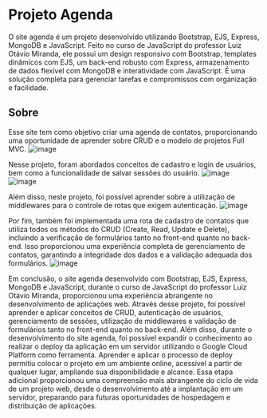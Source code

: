 # Projeto Agenda

O site agenda é um projeto desenvolvido utilizando Bootstrap, EJS, Express, MongoDB e JavaScript. Feito no curso de JavaScript do professor Luiz Otávio Miranda, ele possui um design responsivo com Bootstrap, templates dinâmicos com EJS, um back-end robusto com Express, armazenamento de dados flexível com MongoDB e interatividade com JavaScript. É uma solução completa para gerenciar tarefas e compromissos com organização e facilidade.

## Sobre

Esse site tem como objetivo criar uma agenda de contatos, proporcionando uma oportunidade de aprender sobre CRUD e o modelo de projetos Full MVC.
![image](https://github.com/W-Wag/projeto-agenda/assets/108705985/6b2ea2cb-1129-4d01-a0e6-ee36565c72d9)

Nesse projeto, foram abordados conceitos de cadastro e login de usuários, bem como a funcionalidade de salvar sessões do usuário.
![image](https://github.com/W-Wag/projeto-agenda/assets/108705985/9e80adaa-b699-40ac-8413-5811a2cf3d75)
![image](https://github.com/W-Wag/projeto-agenda/assets/108705985/4c875901-b9b4-477d-8bdb-069c38e91656)

Além disso, neste projeto, foi possível aprender sobre a utilização de middlewares para o controle de rotas que exigem autenticação.
![image](https://github.com/W-Wag/projeto-agenda/assets/108705985/8696514e-079e-407d-8c1d-f9f0a825397b)

Por fim, também foi implementada uma rota de cadastro de contatos que utiliza todos os métodos do CRUD (Create, Read, Update e Delete), incluindo a verificação de formulários tanto no front-end quanto no back-end. Isso proporcionou uma experiência completa de gerenciamento de contatos, garantindo a integridade dos dados e a validação adequada dos formulários.
![image](https://github.com/W-Wag/projeto-agenda/assets/108705985/aee7be6b-250a-43d6-ba80-13a08f704629)

Em conclusão, o site agenda desenvolvido com Bootstrap, EJS, Express, MongoDB e JavaScript, durante o curso de JavaScript do professor Luiz Otávio Miranda, proporcionou uma experiência abrangente no desenvolvimento de aplicações web. Através desse projeto, foi possível aprender e aplicar conceitos de CRUD, autenticação de usuários, gerenciamento de sessões, utilização de middlewares e validação de formulários tanto no front-end quanto no back-end.
Além disso, durante o desenvolvimento do site agenda, foi possível expandir o conhecimento ao realizar o deploy da aplicação em um servidor utilizando o Google Cloud Platform como ferramenta. Aprender e aplicar o processo de deploy permitiu colocar o projeto em um ambiente online, acessível a partir de qualquer lugar, ampliando sua disponibilidade e alcance. Essa etapa adicional proporcionou uma compreensão mais abrangente do ciclo de vida de um projeto web, desde o desenvolvimento até a implantação em um servidor, preparando para futuras oportunidades de hospedagem e distribuição de aplicações.


